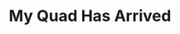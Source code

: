 ---
layout: post
title: My Quad Has Arrived
description: "Finally my first Quad Drone project has arrived. Now it's only work left."
modified: 2015-12-09
tags: [sample post]
#image:
#  feature: abstract-3.jpg
#  credit: dargadgetz
#  creditlink: http://www.dargadgetz.com/ios-7-abstract-wallpaper-pack-for-iphone-5-and-ipod-touch-retina/
---